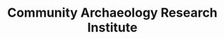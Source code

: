 ---
layout: repo
title: "Community Archaeology Research Institute"
id: 17340
permalink: repos/17340/
---